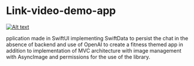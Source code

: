 # Link-video-demo-app
[![Alt text](https://img.youtube.com/vi/_GAag9y0lGpI/0.jpg)](https://www.youtube.com/watch?v=_GAag9y0lGpI)

pplication made in SwiftUI implementing SwiftData to persist the chat in the absence of backend and use of OpenAI to create a fitness themed app in addition to implementation of MVC architecture with image management with AsyncImage and permissions for the use of the library.
